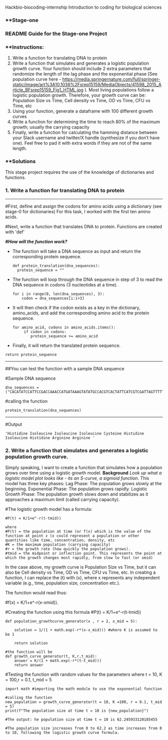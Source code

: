 Hackbio-biocoding-internship
Introduction to coding for biological sciences

### **Stage-one

### **README Guide for the Stage-one Project**
### **Instructions:
1. Write a function for translating DNA to protein
2. Write a function that simulates and generates a logistic population growth curve. Your function should include 2 extra parameters that randomize the length of the lag phase and the exponential phase [See population curve here - https://media.springernature.com/full/springer-static/image/art%3A10.1038%2Fsrep15159/MediaObjects/41598_2015_Article_BFsrep15159_Fig1_HTML.jpg
). Most living populations follow a logistic population growth. Therefore, your growth curve can be: Population Size vs Time, Cell density vs Time, OD vs Time, CFU vs Time, etc
3. Using your function, generate a dataframe with 100 different growth curves
4. Write a function for determining the time to reach 80% of the maximum growth; usually the carrying capacity
5. Finally, write a function for calculating the hamming distance between your Slack username and twitter/X handle (synthesize if you don’t have one). Feel free to pad it with extra words if they are not of the same length.

### **Solutions

This stage project requires the use of the knowledge of dictionaries and functions. 

### 1. Write a function for translating DNA to protein
   -----
#First, define and assign the codons for amino acids using a dictionary (see stage-0 for dictionaries)
  For this task, I worked with the first ten amino acids. 
  
#Next, write a function that translates DNA to protein.
  Functions are created with 'def'
  
***#How will the function work?***

- The function will take a DNA sequence as input and return the corresponding protein sequence.
  ```
  def protein_translation(dna_sequences):
    protein_sequence = ""

- The function will loop through the DNA sequence in step of 3 to read the DNA sequence in codons (3 nucleotides at a time).
  ```
  for i in range(0, len(dna_sequences), 3):
      codon = dna_sequences[i:i+3]
- It will then check if the codon exists as a key in the dictionary, amino_acids, and add the corresponding amino acid to the protein sequence.
   ```
   for amino_acid, codons in amino_acids.items():
        if codon in codons:
           protein_sequence += amino_acid

- Finally, it will return the translated protein sequence.
 ```
return protein_sequence
```
---
##You can test the function with a sample DNA sequence

#Sample DNA sequence
```
dna_sequences = ("CACATATCCATTCCGACCAAACCATGATAAAGTATATGCCACGTCACTATTCATCGTCGATTAGTTTTTA")
```
#calling the function
```
protein_translation(dna_sequences)
```
----

#Output
```
'Histidine Isoleucine Isoleucine Isoleucine Cysteine Histidine Isoleucine Histidine Arginine Arginine '
```

### 2. Write a function that simulates and generates a logistic population growth curve.
Simply speaking, I want to create a function that simulates how a population grows over time using a logistic growth model. 
**Background**
*Look up what a logistic model plot looks like - its an S-curve, a sigmoid function.*
This model has three key phases:
Lag Phase: The population grows slowly at the beginning.
Exponential Phase: The population grows rapidly.
Logistic Growth Phase: The population growth slows down and stabilizes as it approaches a maximum limit (called carrying capacity).

#The logistic growth model has a formula: 

```
#P(t) = K/1+e^-r(t-tmid))

where
#P(t) = the population at time (or f(x) which is the value of the function at point 𝑥 (x could represent a population or other quantities like time, concentration, density, etc
#K = the maximum population (carrying capacity)
#r = the growth rate (how quickly the population grows).
#tmid = the midpoint or inflection point. This represents the point at which the growth changes most rapidly, from slow to fast (or xmid)
```

In the case above, my growth curve is Population Size vs Time, but it can also be Cell density vs Time, OD vs Time, CFU vs Time, etc. 
In creating a function, I can replace the (t) with (x), where x represents any independent variable (e.g., time, population size, concentration etc.).

The function would read thus:

#f(x) = K/1+e^-r(x-xmid)).

#Creating the function using this formula #P(t) = K/1+e^-r(t-tmid))
```
def population_growthcurve_generator(x , r = 2, x_mid = 5):

    solution = 1/(1 + math.exp(-r*(x-x_mid))) #where K is assumed to be 1

    return solution

#the function will be 
def growth_curve_generator(t, K,r,t_mid):
    answer = K/(1 + math.exp(-r*(t-t_mid)))
    return answer
```
#Testing the function with random values for the parameters where t = 10, K = 100,r = 0.1, t_mid = 5
```
import math #importing the math module to use the exponential function

#calling the function
new_population = growth_curve_generator(t = 10, K =100, r = 0.1, t_mid = 5)
print(f"The population size at time t = 10 is {new_population}")

#The output: he population size at time t = 10 is 62.245933120185455

#The population size increases from 0 to 62.2 as time increases from 0 to 10, following the logistic growth curve formula.





